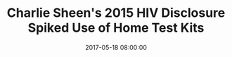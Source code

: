 ---
_external_link: https://consumer.healthday.com/aids-information-1/aids-and-hiv-sexually-transmitted-diseases-news-607/charlie-sheen-s-2015-hiv-disclosure-spiked-use-of-home-test-kits-722712.html
archived_url: https://web.archive.org/web/20210616203304/https://consumer.healthday.com/aids-information-1/aids-and-hiv-sexually-transmitted-diseases-news-607/charlie-sheen-s-2015-hiv-disclosure-spiked-use-of-home-test-kits-722712.html
article: THURSDAY, May 18, 2017 (HealthDay News) -- Soon after actor Charlie Sheen
  revealed his HIV-positive status back in late 2015, rates of at-home testing for
  the virus shot up to record levels, a new report shows. The study follows on 2016
  research that found the the Internet was abuzz with millions more searches for HIV-related
  topics after the former "Two and a Half Men" star made the disclosure in November
  of 2015. In total, all English-language searches about HIV quadrupled beyond the
  usual number the day after Sheen's announcement, said a team from San Diego State
  University. Searches for information about HIV symptoms and testing were about six
  times higher than normal. And their follow-up research has now found that weekly
  sales of the HIV home-test kit OraQuick nearly doubled in the week after the announcement.
  "Charlie Sheen's disclosure is potentially the most significant domestic HIV prevention
  event in the last decade," said study author John Ayers, a research professor with
  the university's Graduate School of Public Health. To put the event into perspective,
  the researchers say that OraQuick sales in the period around Sheen's announcement
  were eight times higher than sales around World AIDS Day, Dec. 1. That day is set
  aside each year to help promote HIV testing and prevention. Why does a celebrity
  announcement have such a profound effect on people's health care? According to study
  coauthor Jon-Patrick Allem, it's because people tend to identify with individuals,
  not statistics. "It is easy to imagine that a single individual, like Sheen, disclosing
  his HIV status may be more compelling and motivating for people than an unnamed
  mass of individuals or a lecture from public health leaders," Allem said in a university
  news release. He's a research scientist with the University of Southern California
  Keck School of Medicine. Ayers and his colleagues began their research into the
  effect of Sheen's disclosure on the morning he announced on television that he'd
  been diagnosed with the AIDS virus. "We understood there would be some impact from
  Sheen's disclosure," Ayers explained at the time of the 2016 study's release, "but
  the exact nature of that impact was unknown." The researchers analyzed news stories
  and Google searches in the years before Sheen's announcement and in the weeks afterward.
  According to the study, English-language news stories available on the Internet
  about HIV fell from 67 per 1,000 in 2004 to 12 per 1,000 in 2015. But the number
  of stories grew by 265 percent on the day of Sheen's disclosure, to around 25 per
  1,000, the researchers found. On the day of his disclosure, about 2.8 million more
  Google searches than usual included the term "HIV," and 1.3 million searches included
  search terms seeking information about condoms, HIV symptoms and HIV testing. (The
  researchers came up with these numbers after adjusting statistics so they wouldn't
  be thrown off by factors such as especially high or low numbers of searches.) "More
  searches for HIV occurred on the day of Sheen's disclosure than have ever occurred
  on any other day" since Google began tracking the number of searches in 2005, said
  study co-author Eric Leas, a graduate student at the University of California, San
  Diego. "This finding is extremely exciting for the public health community. The
  magnitude of Sheen's disclosure reminds us of the incredible impact that Magic Johnson
  had on public discourse around HIV in the early 1990s. Sheen's disclosure could
  potentially have a more pronounced effect," Leas added. Why do all these searches
  matter? Ayers said they reveal "what the public is thinking and when they're thinking
  it. We can see that the public is actively engaged in trying to improve their health
  or health awareness by searching." Dr. Mitchell Katz, director of the Los Angeles
  County Health Agency, wrote a commentary accompanying the study. In an interview,
  he said announcements like this "rock the public's sense of denial and make them
  wonder if they, too, could be infected or could become infected. That is why announcements
  like this result in people not only googling Charlie Sheen but googling information
  about HIV prevention and testing." The 2016 study was published in JAMA Internal
  Medicine, while the latest study with data on OraQuick sales, was published May
  18 in Prevention Science. More information For more about HIV prevention, visit
  the U.S. Centers for Disease Control and Prevention.
date: '2017-05-18 08:00:00'
description: New study finds a near doubling of sales of OraQuick test, showing power
  of celebrity announcements
headline: Charlie Sheen's 2015 HIV Disclosure Spiked Use of Home Test Kits
image:
  focal_point: Smart
original_url: https://consumer.healthday.com/aids-information-1/aids-and-hiv-sexually-transmitted-diseases-news-607/charlie-sheen-s-2015-hiv-disclosure-spiked-use-of-home-test-kits-722712.html
outline_html: '<figure><img alt="Charlie Sheen" src="https://consumer.healthday.com/media-library/eyJhbGciOiJIUzI1NiIsInR5cCI6IkpXVCJ9.eyJpbWFnZSI6Imh0dHBzOi8vYXNzZXRzLnJibC5tcy8yMzYyODc2OS9vcmlnaW4uanBnIiwiZXhwaXJlc19hdCI6MTYzOTczMjM4OX0.DtLI86gmIyKHJxrORQIfMuW0kdvpiYwnU7F5KpWJ8p0/image.jpg?width=1245&quality=85&coordinates=0%2C74%2C0%2C74&height=700"></img></figure>

  <p>THURSDAY, May 18, 2017 (HealthDay News) -- Soon after actor Charlie Sheen revealed
  his HIV-positive status back in late 2015, rates of at-home testing for the virus
  shot up to record levels, a new report shows.</p>

  <p>The study follows on 2016 research that found the the Internet was abuzz with
  millions more searches for HIV-related topics after the former &quot;Two and a Half
  Men&quot; star made the disclosure in November of 2015.</p>

  <p>In total, all English-language searches about HIV quadrupled beyond the usual
  number the day after Sheen''s announcement, said a team from San Diego State University.
  Searches for information about HIV symptoms and testing were about six times higher
  than normal.</p>

  <p>And their follow-up research has now found that weekly sales of the HIV home-test
  kit OraQuick nearly doubled in the week after the announcement.</p>

  <p>&quot;Charlie Sheen''s disclosure is potentially the most significant domestic
  HIV prevention event in the last decade,&quot; said study author John Ayers, a research
  professor with the university''s Graduate School of Public Health.</p>

  <p>To put the event into perspective, the researchers say that OraQuick sales in
  the period around Sheen''s announcement were eight times higher than sales around
  World AIDS Day, Dec. 1. That day is set aside each year to help promote HIV testing
  and prevention.</p>

  <p>Why does a celebrity announcement have such a profound effect on people''s health
  care? According to study coauthor Jon-Patrick Allem, it''s because people tend to
  identify with individuals, not statistics.</p>

  <p>&quot;It is easy to imagine that a single individual, like Sheen, disclosing
  his HIV status may be more compelling and motivating for people than an unnamed
  mass of individuals or a lecture from public health leaders,&quot; Allem said in
  a university news release. He''s a research scientist with the University of Southern
  California Keck School of Medicine.</p>

  <p>Ayers and his colleagues began their research into the effect of Sheen''s disclosure
  on the morning he announced on television that he''d been diagnosed with the AIDS
  virus. &quot;We understood there would be some impact from Sheen''s disclosure,&quot;
  Ayers explained at the time of the 2016 study''s release, &quot;but the exact nature
  of that impact was unknown.&quot;</p>

  <p>The researchers analyzed news stories and Google searches in the years before
  Sheen''s announcement and in the weeks afterward.</p>

  <p>According to the study, English-language news stories available on the Internet
  about HIV fell from 67 per 1,000 in 2004 to 12 per 1,000 in 2015. But the number
  of stories grew by 265 percent on the day of Sheen''s disclosure, to around 25 per
  1,000, the researchers found.</p>

  <p>On the day of his disclosure, about 2.8 million more Google searches than usual
  included the term &quot;HIV,&quot; and 1.3 million searches included search terms
  seeking information about condoms, HIV symptoms and HIV testing. (The researchers
  came up with these numbers after adjusting statistics so they wouldn''t be thrown
  off by factors such as especially high or low numbers of searches.)</p>

  <p>&quot;More searches for HIV occurred on the day of Sheen''s disclosure than have
  ever occurred on any other day&quot; since Google began tracking the number of searches
  in 2005, said study co-author Eric Leas, a graduate student at the University of
  California, San Diego.</p>

  <p>&quot;This finding is extremely exciting for the public health community. The
  magnitude of Sheen''s disclosure reminds us of the incredible impact that Magic
  Johnson had on public discourse around HIV in the early 1990s. Sheen''s disclosure
  could potentially have a more pronounced effect,&quot; Leas added.</p>

  <p>Why do all these searches matter? Ayers said they reveal &quot;what the public
  is thinking and when they''re thinking it. We can see that the public is actively
  engaged in trying to improve their health or health awareness by searching.&quot;</p>

  <p>Dr. Mitchell Katz, director of the Los Angeles County Health Agency, wrote a
  commentary accompanying the study. In an interview, he said announcements like this
  &quot;rock the public''s sense of denial and make them wonder if they, too, could
  be infected or could become infected. That is why announcements like this result
  in people not only googling Charlie Sheen but googling information about HIV prevention
  and testing.&quot;</p>

  <p>The 2016 study was published in <i>JAMA Internal Medicine</i>, while the latest
  study with data on OraQuick sales, was published May 18 in <i>Prevention Science</i>.</p>

  <p><b>More information</b></p>

  <p>For more about HIV prevention, visit the <a href="http://www.cdc.gov/hiv/basics/prevention.html">U.S.
  Centers for Disease Control and Prevention</a>.</p>

  <p>SOURCES: May 18, 2017, news release, San Diego State University; John Ayers,
  Ph.D., M.A., research professor, Graduate School of Public Health, San Diego State
  University; Eric Leas, graduate student, University of California, San Diego; Fiyyaz
  Pirani, founder and CEO, STDcheck.com, Houston; Mitchell Katz, M.D., director, Los
  Angeles County Health Agency; Feb. 22, 2016, <i>JAMA Internal Medicine</i>, online</p>'
outline_img: https://www.google.com/s2/favicons?domain=consumer.healthday.com
publication: Consumer Health News | HealthDay
summary: '"Charlie Sheen''s disclosure is potentially the most significant domestic
  HIV prevention event in the last decade," said study author John Ayers, a research
  professor with the university''s Graduate School of Public Health. But the number
  of stories grew by 265 percent on the day of Sheen''s disclosure, to around 25...'
title: Charlie Sheen's 2015 HIV Disclosure Spiked Use of Home Test Kits

---